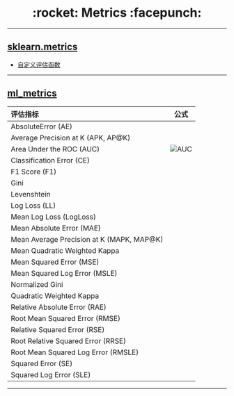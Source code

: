 <h1 align = "center">:rocket: Metrics :facepunch:</h1>

---
## [sklearn.metrics][11]

- [自定义评估函数][12]
---
## [ml_metrics][0]

|**评估指标**|**公式**|
|:--|:--:|
|AbsoluteError (AE)|
|Average Precision at K (APK, AP@K)|
|Area Under the ROC (AUC) | ![AUC][1]
|Classification Error (CE)| 
|F1 Score (F1)|
|Gini|
|Levenshtein|
|Log Loss (LL)|
|Mean Log Loss (LogLoss)|
|Mean Absolute Error (MAE)|
|Mean Average Precision at K (MAPK, MAP@K)|
|Mean Quadratic Weighted Kappa|
|Mean Squared Error (MSE)|
|Mean Squared Log Error (MSLE)|
|Normalized Gini|
|Quadratic Weighted Kappa|
|Relative Absolute Error (RAE)|
|Root Mean Squared Error (RMSE)|
|Relative Squared Error (RSE)|
|Root Relative Squared Error (RRSE)|
|Root Mean Squared Log Error (RMSLE)|
|Squared Error (SE)|
|Squared Log Error (SLE)|

---

 [0]: https://github.com/benhamner/Metrics/tree/master/Python
 [1]: http://img.blog.csdn.net/20150924153157802
 
 [11]: http://scikit-learn.org/stable/modules/model_evaluation.html#common-cases-predefined-values
 [12]: http://www.cnblogs.com/harvey888/p/6964741.html
